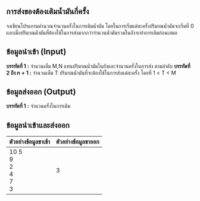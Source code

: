 ## การส่งของต้องเติมน้ำมันกี่ครั้ง

จงเขียนโปรแกรมคำนวณจำนวนครั้งในการเติมน้ำมัน
โดยในการเริ่มแต่ละครั้งปริมาณน้ำมันจะเริ่มที่ 0 
และเมื่อปริมาณน้ำมันที่ต้องใช้ในการส่งมากกว่าจำนวนน้ำมันรวมในถังจะทำการเติมก่อนเสมอ

## ข้อมูลนำเข้า (Input) 
**บรรทัดที่ 1 :**  จำนวนเต็ม M,N แทนปริมาณน้ำมันในถังและจำนวนครั้งในการส่ง ตามลำดับ
**บรรทัดที่ 2 ถึง n + 1 :** จำนวนเต็ม T ปริมาณน้ำมันที่จะต้องใช้ในการส่งแต่ละครั้ง โดยที่ 1 < T < M 

## ข้อมูลส่งออก (Output)
**บรรทัดที่ 1 :** จำนวนครั้งในการเติม

## ข้อมูลนำเข้าและส่งออก
|**ตัวอย่างข้อมูลขาเข้า**|**ตัวอย่างข้อมูลขาออก**|
|-----------------------|-----------------------|
|10 5<br>9<br>2<br>4<br>7<br>3  |3|
